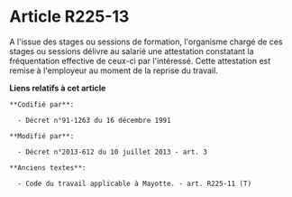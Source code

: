 # Article R225-13

A l'issue des stages ou sessions de formation, l'organisme chargé de ces stages ou sessions délivre au salarié une
attestation constatant la fréquentation effective de ceux-ci par l'intéressé. Cette attestation est remise à l'employeur au
moment de la reprise du travail.

**Liens relatifs à cet article**

	**Codifié par**:

	  - Décret n°91-1263 du 16 décembre 1991

	**Modifié par**:

	  - Décret n°2013-612 du 10 juillet 2013 - art. 3

	**Anciens textes**:

	  - Code du travail applicable à Mayotte. - art. R225-11 (T)
